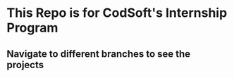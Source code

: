 # This Repo is for CodSoft's Internship Program

## Navigate to different branches to see the projects
